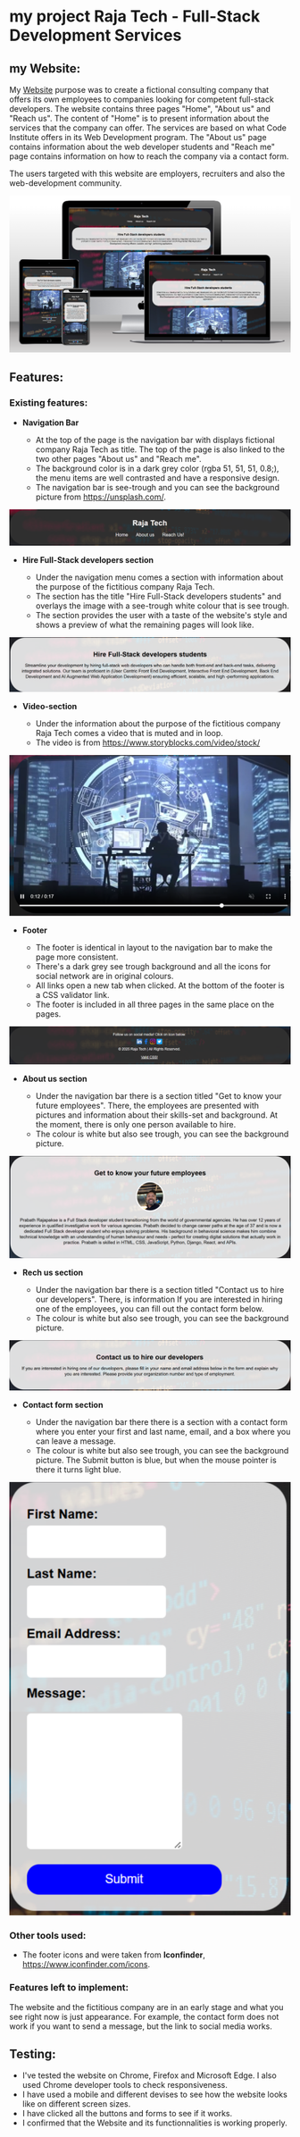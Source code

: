 # my project Raja Tech - Full-Stack Development Services
## my Website:
My [Website](https://github.com/Parre87/projekt1) purpose was to create a fictional consulting company that offers its own employees to companies looking for competent full-stack developers. The website contains three pages "Home", "About us" and "Reach us". The content of "Home" is to present information about the services that the company can offer. The services are based on what Code Institute offers in its Web Development program. The "About us" page contains information about the web developer students and "Reach me" page contains information on how to reach the company via a contact form.

The users targeted with this website are employers, recruiters and also the web-development community.

![Responsive Mockup](https://github.com/Parre87/projekt1/blob/main/assets/images/Responsive%20mockup.png)

## Features:

### Existing features:

- __Navigation Bar__

    - At the top of the page is the navigation bar with displays fictional company Raja Tech as title. The top of the page is 
      also linked to the two other pages "About us" and "Reach me".
    - The background color is in a dark grey color (rgba 51, 51, 51, 0.8;), the menu items are well contrasted and have a 
      responsive design.
    - The navigation bar is see-trough and you can see the background picture from https://unsplash.com/. 
  
![Nav bar](https://github.com/Parre87/projekt1/blob/main/assets/images/Nav%20bar.png)

- __Hire Full-Stack developers section__

    - Under the navigation menu comes a section with information about the purpose of the fictitious company Raja Tech.
    - The section has the title "Hire Full-Stack developers students" and overlays the image with a see-trough white colour
      that is see trough.
    - The section provides the user with a taste of the website's style and shows a preview of what the remaining pages will 
      look like.

![Hire-section](https://github.com/Parre87/projekt1/blob/main/assets/images/Section.png)

- __Video-section__

    - Under the information about the purpose of the fictitious company Raja Tech comes a video that is muted and in loop.
    - The video is from https://www.storyblocks.com/video/stock/
      
![Video](https://github.com/Parre87/projekt1/blob/main/assets/images/Video.png)

- __Footer__

    - The footer is identical in layout to the navigation bar to make the page more consistent.
    - There's a dark grey see trough background and all the icons for social network are in original colours.
    - All links open a new tab when clicked. At the bottom of the footer is a CSS validator link.
    - The footer is included in all three pages in the same place on the pages.

![Footer](https://github.com/Parre87/projekt1/blob/main/assets/images/Footer.png)

- __About us section__

    - Under the navigation bar there is a section titled "Get to know your future employees". There, the employees are 
      presented with pictures and information about their skills-set and background. At the moment, there is only one person 
      available to hire.
     - The colour is white but also see trough, you can see the background picture. 
  
    

![About us](https://github.com/Parre87/projekt1/blob/main/assets/images/About%20us.png)

- __Rech us section__

    - Under the navigation bar there is a section titled "Contact us to hire our developers". There, is information If you 
      are interested in hiring one of the employees, you can fill out the contact form below.
    - The colour is white but also see trough, you can see the background picture. 
    

![About us](https://github.com/Parre87/projekt1/blob/main/assets/images/Contact%20us.png)

- __Contact form section__

    - Under the navigation bar there there is a section with a contact form where you enter 
      your first and last name, email, and a box where you can leave a message.
    - The colour is white but also see trough, you can see the background picture.
      The Submit button is blue, but when the mouse pointer is there it turns light blue.

![About us](https://github.com/Parre87/projekt1/blob/main/assets/images/Contact%20form.png)


### Other tools used:
- The footer icons and were taken from **Iconfinder**, https://www.iconfinder.com/icons.

### Features left to implement:

The website and the fictitious company are in an early stage and what you see right now is just appearance. For example, the contact form does not work if you want to send a message, but the link to social media works.

## Testing:

- I've tested the website on Chrome, Firefox and Microsoft Edge. I also used Chrome developer tools to check responsiveness.
- I have used a mobile and different devises to see how the website looks like on different screen sizes.
- I have clicked all the buttons and forms to see if it works.
- I confirmed that the Website and its functionnalities is working properly.
